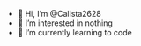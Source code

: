 - 👋 Hi, I’m @Calista2628
- 👀 I’m interested in nothing 
- 🌱 I’m currently learning to code
  

<!---
Calista2628/Calista2628 is a ✨ special ✨ repository because its `README.md` (this file) appears on your GitHub profile.
You can click the Preview link to take a look at your changes.
--->
